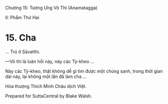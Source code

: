  

Chương 15: Tương Ưng Vô Thỉ (Anamatagga)

II: Phẩm Thứ Hai

# 15\. Cha

… Trú ở Sāvatthi.

—Vô thỉ là luân hồi này, này các Tỷ-kheo …

Này các Tỷ-kheo, thật không dễ gì tìm được một chúng sanh, trong thời gian dài này, lại không một lần đã làm cha …

Hòa thượng Thích Minh Châu dịch Việt.

Prepared for SuttaCentral by Blake Walsh.